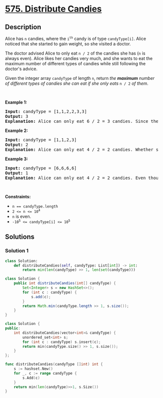 # [575. Distribute Candies](https://leetcode.com/problems/distribute-candies)


## Description

<p>Alice has <code>n</code> candies, where the <code>i<sup>th</sup></code> candy is of type <code>candyType[i]</code>. Alice noticed that she started to gain weight, so she visited a doctor.</p>

<p>The doctor advised Alice to only eat <code>n / 2</code> of the candies she has (<code>n</code> is always even). Alice likes her candies very much, and she wants to eat the maximum number of different types of candies while still following the doctor&#39;s advice.</p>

<p>Given the integer array <code>candyType</code> of length <code>n</code>, return <em>the <strong>maximum</strong> number of different types of candies she can eat if she only eats </em><code>n / 2</code><em> of them</em>.</p>

<p>&nbsp;</p>
<p><strong class="example">Example 1:</strong></p>

<pre>
<strong>Input:</strong> candyType = [1,1,2,2,3,3]
<strong>Output:</strong> 3
<strong>Explanation:</strong> Alice can only eat 6 / 2 = 3 candies. Since there are only 3 types, she can eat one of each type.
</pre>

<p><strong class="example">Example 2:</strong></p>

<pre>
<strong>Input:</strong> candyType = [1,1,2,3]
<strong>Output:</strong> 2
<strong>Explanation:</strong> Alice can only eat 4 / 2 = 2 candies. Whether she eats types [1,2], [1,3], or [2,3], she still can only eat 2 different types.
</pre>

<p><strong class="example">Example 3:</strong></p>

<pre>
<strong>Input:</strong> candyType = [6,6,6,6]
<strong>Output:</strong> 1
<strong>Explanation:</strong> Alice can only eat 4 / 2 = 2 candies. Even though she can eat 2 candies, she only has 1 type.
</pre>

<p>&nbsp;</p>
<p><strong>Constraints:</strong></p>

<ul>
	<li><code>n == candyType.length</code></li>
	<li><code>2 &lt;= n &lt;= 10<sup>4</sup></code></li>
	<li><code>n</code>&nbsp;is even.</li>
	<li><code>-10<sup>5</sup> &lt;= candyType[i] &lt;= 10<sup>5</sup></code></li>
</ul>

## Solutions

### Solution 1

<!-- tabs:start -->

```python
class Solution:
    def distributeCandies(self, candyType: List[int]) -> int:
        return min(len(candyType) >> 1, len(set(candyType)))
```

```java
class Solution {
    public int distributeCandies(int[] candyType) {
        Set<Integer> s = new HashSet<>();
        for (int c : candyType) {
            s.add(c);
        }
        return Math.min(candyType.length >> 1, s.size());
    }
}
```

```cpp
class Solution {
public:
    int distributeCandies(vector<int>& candyType) {
        unordered_set<int> s;
        for (int c : candyType) s.insert(c);
        return min(candyType.size() >> 1, s.size());
    }
};
```

```go
func distributeCandies(candyType []int) int {
	s := hashset.New()
	for _, c := range candyType {
		s.Add(c)
	}
	return min(len(candyType)>>1, s.Size())
}
```

<!-- tabs:end -->

<!-- end -->
